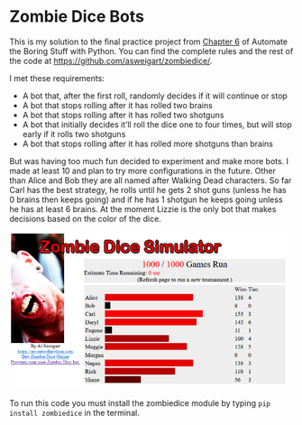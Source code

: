 # Zombie Dice Bots

This is my solution to the final practice project from [Chapter 6](https://automatetheboringstuff.com/2e/chapter6/) of Automate the Boring Stuff with Python. You can find the complete rules and the rest of the code at https://github.com/asweigart/zombiedice/.

I met these requirements:

* A bot that, after the first roll, randomly decides if it will continue or stop
* A bot that stops rolling after it has rolled two brains
* A bot that stops rolling after it has rolled two shotguns
* A bot that initially decides it’ll roll the dice one to four times, but will stop early if it rolls two shotguns
* A bot that stops rolling after it has rolled more shotguns than brains

But was having too much fun decided to experiment and make more bots. I made at least 10 and plan to try more configurations in the future. Other than Alice and Bob they are all named after Walking Dead characters. So far Carl has the best strategy, he rolls until he gets 2 shot guns (unless he has 0 brains then keeps going) and if he has 1 shotgun he keeps going unless he has at least 6 brains. At the moment Lizzie is the only bot that makes decisions based on the color of the dice.

<img src="./img/screenshot.png" width="500">

To run this code you must install the zombiedice module by typing `pip install zombiedice` in the terminal.